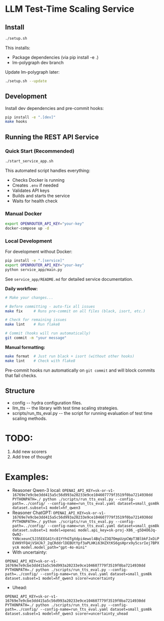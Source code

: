 # LLM Test-Time Scaling Service

## Install

```bash
./setup.sh
```

This installs:
- Package dependencies (via pip install -e .)
- lm-polygraph dev branch

Update lm-polygraph later:
```bash
./setup.sh --update
```

## Development

Install dev dependencies and pre-commit hooks:
```bash
pip install -e ".[dev]"
make hooks
```

## Running the REST API Service

### Quick Start (Recommended)

```bash
./start_service_app.sh
```

This automated script handles everything:
- Checks Docker is running
- Creates `.env` if needed
- Validates API keys
- Builds and starts the service
- Waits for health check

### Manual Docker

```bash
export OPENROUTER_API_KEY="your-key"
docker-compose up -d
```

### Local Development

For development without Docker:
```bash
pip install -e ".[service]"
export OPENROUTER_API_KEY="your-key"
python service_app/main.py
```

See `service_app/README.md` for detailed service documentation.

**Daily workflow:**
```bash
# Make your changes...

# Before committing - auto-fix all issues
make fix     # Runs pre-commit on all files (black, isort, etc.)

# Check for remaining issues
make lint    # Run flake8

# Commit (hooks will run automatically)
git commit -m "your message"
```

**Manual formatting:**
```bash
make format  # Just run black + isort (without other hooks)
make lint    # Check with flake8
```

Pre-commit hooks run automatically on `git commit` and will block commits that fail checks.

## Structure
* config -- hydra configuration files.
* llm_tts -- the library with test time scaling strategies.
* scripts/run_tts_eval.py -- the script for running evaluation of test time scaling methods.

# TODO:
1. Add new scorers
2. Add tree of thought


# Examples:
- Reasoner Qwen-3 local:
```OPENAI_API_KEY=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 PYTHONPATH=./ python ./scripts/run_tts_eval.py --config-path=../config/ --config-name=run_tts_eval.yaml dataset=small_gsm8k dataset.subset=1 model=hf_qwen3```
- Reasoner ChatGPT: ```OPENAI_API_KEY=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 PYTHONPATH=./ python ./scripts/run_tts_eval.py --config-path=../config/ --config-name=run_tts_eval.yaml dataset=small_gsm8k dataset.subset=1 model=openai model.api_key=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 model.model_path="gpt-4o-mini"```
- With uncertainty:
```
OPENAI_API_KEY=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 PYTHONPATH=./ python ./scripts/run_tts_eval.py --config-path=../config/ --config-name=run_tts_eval.yaml dataset=small_gsm8k dataset.subset=1 model=hf_qwen3 scorer=uncertainty
```
- Uhead:
```
OPENAI_API_KEY=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 PYTHONPATH=./ python ./scripts/run_tts_eval.py --config-path=../config/ --config-name=run_tts_eval.yaml dataset=small_gsm8k dataset.subset=1 model=hf_qwen3 scorer=uncertainty_uhead
```
